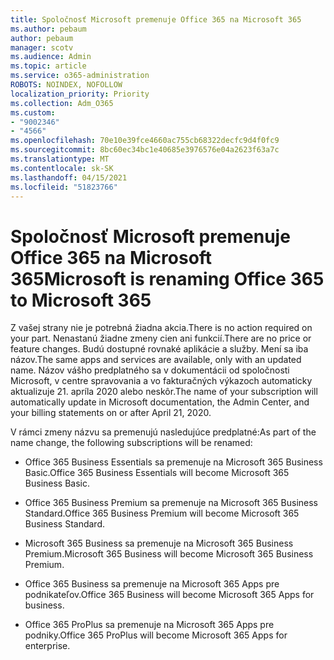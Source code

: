 ```yaml
---
title: Spoločnosť Microsoft premenuje Office 365 na Microsoft 365
ms.author: pebaum
author: pebaum
manager: scotv
ms.audience: Admin
ms.topic: article
ms.service: o365-administration
ROBOTS: NOINDEX, NOFOLLOW
localization_priority: Priority
ms.collection: Adm_O365
ms.custom:
- "9002346"
- "4566"
ms.openlocfilehash: 70e10e39fce4660ac755cb68322decfc9d4f0fc9
ms.sourcegitcommit: 8bc60ec34bc1e40685e3976576e04a2623f63a7c
ms.translationtype: MT
ms.contentlocale: sk-SK
ms.lasthandoff: 04/15/2021
ms.locfileid: "51823766"
---
```

# <a name="microsoft-is-renaming-office-365-to-microsoft-365"></a><span data-ttu-id="8729f-102">Spoločnosť Microsoft premenuje Office 365 na Microsoft 365</span><span class="sxs-lookup"><span data-stu-id="8729f-102">Microsoft is renaming Office 365 to Microsoft 365</span></span>

<span data-ttu-id="8729f-103">Z vašej strany nie je potrebná žiadna akcia.</span><span class="sxs-lookup"><span data-stu-id="8729f-103">There is no action required on your part.</span></span> <span data-ttu-id="8729f-104">Nenastanú žiadne zmeny cien ani funkcií.</span><span class="sxs-lookup"><span data-stu-id="8729f-104">There are no price or feature changes.</span></span> <span data-ttu-id="8729f-105">Budú dostupné rovnaké aplikácie a služby. Mení sa iba názov.</span><span class="sxs-lookup"><span data-stu-id="8729f-105">The same apps and services are available, only with an updated name.</span></span> <span data-ttu-id="8729f-106">Názov vášho predplatného sa v dokumentácii od spoločnosti Microsoft, v centre spravovania a vo fakturačných výkazoch automaticky aktualizuje 21. apríla 2020 alebo neskôr.</span><span class="sxs-lookup"><span data-stu-id="8729f-106">The name of your subscription will automatically update in Microsoft documentation, the Admin Center, and your billing statements on or after April 21, 2020.</span></span>

<span data-ttu-id="8729f-107">V rámci zmeny názvu sa premenujú nasledujúce predplatné:</span><span class="sxs-lookup"><span data-stu-id="8729f-107">As part of the name change, the following subscriptions will be renamed:</span></span>

- <span data-ttu-id="8729f-108">Office 365 Business Essentials sa premenuje na Microsoft 365 Business Basic.</span><span class="sxs-lookup"><span data-stu-id="8729f-108">Office 365 Business Essentials will become Microsoft 365 Business Basic.</span></span>

- <span data-ttu-id="8729f-109">Office 365 Business Premium sa premenuje na Microsoft 365 Business Standard.</span><span class="sxs-lookup"><span data-stu-id="8729f-109">Office 365 Business Premium will become Microsoft 365 Business Standard.</span></span>

- <span data-ttu-id="8729f-110">Microsoft 365 Business sa premenuje na Microsoft 365 Business Premium.</span><span class="sxs-lookup"><span data-stu-id="8729f-110">Microsoft 365 Business will become Microsoft 365 Business Premium.</span></span>

- <span data-ttu-id="8729f-111">Office 365 Business sa premenuje na Microsoft 365 Apps pre podnikateľov.</span><span class="sxs-lookup"><span data-stu-id="8729f-111">Office 365 Business will become Microsoft 365 Apps for business.</span></span>

- <span data-ttu-id="8729f-112">Office 365 ProPlus sa premenuje na Microsoft 365 Apps pre podniky.</span><span class="sxs-lookup"><span data-stu-id="8729f-112">Office 365 ProPlus will become Microsoft 365 Apps for enterprise.</span></span>
